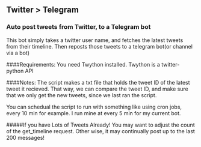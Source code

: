 ## Twitter > Telegram
### Auto post tweets from Twitter, to a Telegram bot

This bot simply takes a twitter user name, and fetches the latest tweets
from their timeline. Then reposts those tweets to a telegram bot(or channel via a bot)

####Requirements:
You need Twython installed. Twython is a twitter-python API

####Notes:
The script makes a txt file that holds the tweet ID of the latest tweet it 
recieved. That way, we can compare the tweet ID, and make sure that we
only get the new tweets, since we last ran the script.

You can schedual the script to run with something like using cron jobs, 
every 10 min for example. I run mine at every 5 min for my current bot.

#####If you have Lots of Tweets Already!
You may want to adjust the count of the get_timeline request.
Other wise, it may continually post up to the last 200 messages!
